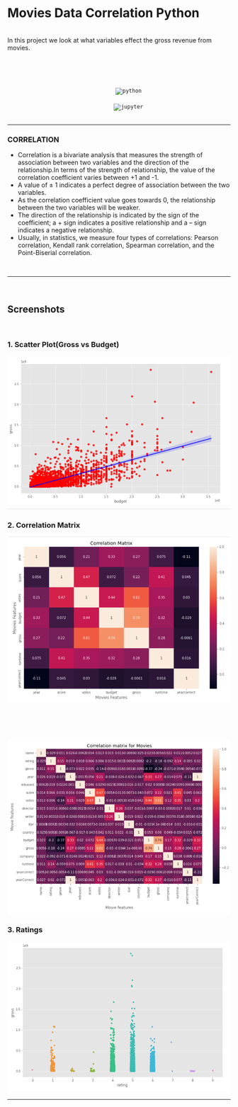 # Movies Data Correlation Python

<br>
In this project we look at what variables effect the gross revenue from movies.

<br><br>

<p align="center">
    <code>
      <img alt="python" width="26px" src="https://img.icons8.com/color/240/000000/python.png">
    </code>
    <code>
      <img alt="jupyter" width="26px" src="https://img.icons8.com/fluency/48/000000/jupyter.png">
    </code>
</p>

--- 


### CORRELATION

- Correlation is a bivariate analysis that measures the strength of association between two variables and the direction of the relationship.In terms of the strength of relationship, the value of the correlation coefficient varies between +1 and -1.  
- A value of ± 1 indicates a perfect degree of association between the two variables.
- As the correlation coefficient value goes towards 0, the relationship between the two variables will be weaker. 
- The direction of the relationship is indicated by the sign of the coefficient; a + sign indicates a positive relationship and a – sign indicates a negative relationship.
- Usually, in statistics, we measure four types of correlations: Pearson correlation, Kendall rank correlation, Spearman correlation, and the Point-Biserial correlation. 


<br>

---

<br>

## Screenshots

<br>

### 1. Scatter Plot(Gross vs Budget)

<img src="https://github.com/Aarchie-05/Movies-Data-Correlation-Python/blob/main/Gross%20vs%20budget.png" alt="SS 1"/>

### 2. Correlation Matrix

<img src="https://github.com/Aarchie-05/Movies-Data-Correlation-Python/blob/main/correlation%20matrix.png" alt="SS 1"/>

<br><br><br>

<img src="https://github.com/Aarchie-05/Movies-Data-Correlation-Python/blob/main/correlation%20matrix%20numerized.png" alt="SS 1"/>

### 3. Ratings


<img src="https://github.com/Aarchie-05/Movies-Data-Correlation-Python/blob/main/gross%20vs%20rating.png" alt="SS 1"/>

---
